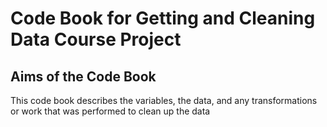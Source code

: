 

# Code Book for Getting and Cleaning Data Course Project

## Aims of the Code Book
This code book describes the variables, the data, and any transformations or work that was performed to clean up the data

